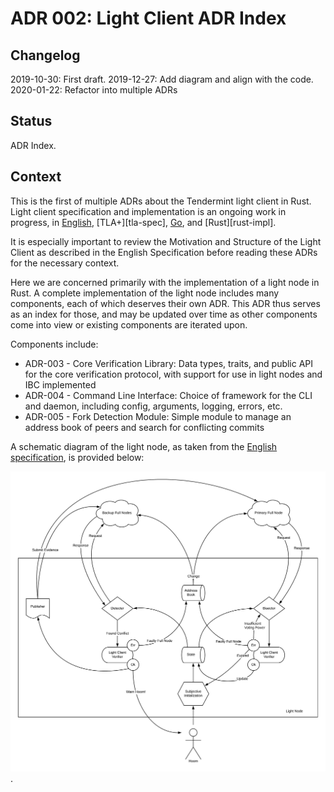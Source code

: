 # ADR 002: Light Client ADR Index

## Changelog

2019-10-30: First draft.
2019-12-27: Add diagram and align with the code.
2020-01-22: Refactor into multiple ADRs

## Status

ADR Index.

## Context

This is the first of multiple ADRs about the Tendermint light client in Rust.
Light client specification and implementation is an ongoing work in progress, in 
[English][english-spec],
[TLA+][tla-spec], 
[Go][go-impl],
and [Rust][rust-impl].

It is especially important to review the Motivation and Structure of the Light
Client as described in the English Specification before reading these ADRs for
the necessary context.

Here we are concerned primarily with the implementation of a light node in Rust.
A complete implementation of the light node includes many components, each of
which deserves their own ADR. This ADR thus serves as an index for those, and
may be updated over time as other components come into view or
existing components are iterated upon.

Components include:

- ADR-003 - Core Verification Library: Data types, traits, and public API for
  the core verification protocol, with support for use in light nodes and IBC
  implemented
- ADR-004 - Command Line Interface: Choice of framework for the CLI and
  daemon, including config, arguments, logging, errors, etc.
- ADR-005 - Fork Detection Module: Simple module to manage an address book of 
  peers and search for conflicting commits


A schematic diagram of the light node, as taken from the [English
specification](), is provided below:

![Light Node Diagram](assets/light-node.png).


[english-spec]:
[tla-spec]:
[go-impl]:
[rust-impl]:
